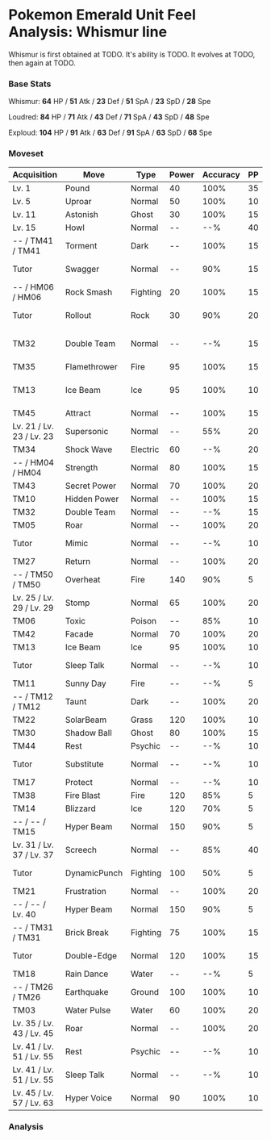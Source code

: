 # Pokemon Emerald Unit Feel Analysis: Whismur line

Whismur is first obtained at TODO. It's ability is TODO. It evolves at TODO, then again at TODO.

### Base Stats

Whismur: **64** HP / **51** Atk / **23** Def / **51** SpA / **23** SpD / **28** Spe

Loudred: **84** HP / **71** Atk / **43** Def / **71** SpA / **43** SpD / **48** Spe

Exploud: **104** HP / **91** Atk / **63** Def / **91** SpA / **63** SpD / **68** Spe

### Moveset

|Acquisition             |Move        |Type    |Power|Accuracy|PP |Notes                    |
|---                     |---         |---     |---  |---     |---|---                      |
|Lv. 1                   |Pound       |Normal  |40   |100%    |35 |                         |
|Lv. 5                   |Uproar      |Normal  |50   |100%    |10 |                         |
|Lv. 11                  |Astonish    |Ghost   |30   |100%    |15 |                         |
|Lv. 15                  |Howl        |Normal  |--   |--%     |40 |                         |
|-- / TM41 / TM41        |Torment     |Dark    |--   |100%    |15 |                         |
|Tutor                   |Swagger     |Normal  |--   |90%     |15 |Emerald only             |
|-- / HM06 / HM06        |Rock Smash  |Fighting|20   |100%    |15 |                         |
|Tutor                   |Rollout     |Rock    |30   |90%     |20 |Emerald only             |
|TM32                    |Double Team |Normal  |--   |--%     |15 |Buy at Game Corner       |
|TM35                    |Flamethrower|Fire    |95   |100%    |15 |                         |
|TM13                    |Ice Beam    |Ice     |95   |100%    |10 |Buy at Game Corner       |
|TM45                    |Attract     |Normal  |--   |100%    |15 |                         |
|Lv. 21 / Lv. 23 / Lv. 23|Supersonic  |Normal  |--   |55%     |20 |                         |
|TM34                    |Shock Wave  |Electric|60   |--%     |20 |                         |
|-- / HM04 / HM04        |Strength    |Normal  |80   |100%    |15 |                         |
|TM43                    |Secret Power|Normal  |70   |100%    |20 |                         |
|TM10                    |Hidden Power|Normal  |--   |100%    |15 |                         |
|TM32                    |Double Team |Normal  |--   |--%     |15 |                         |
|TM05                    |Roar        |Normal  |--   |100%    |20 |                         |
|Tutor                   |Mimic       |Normal  |--   |--%     |10 |Emerald only             |
|TM27                    |Return      |Normal  |--   |100%    |20 |                         |
|-- / TM50 / TM50        |Overheat    |Fire    |140  |90%     |5  |                         |
|Lv. 25 / Lv. 29 / Lv. 29|Stomp       |Normal  |65   |100%    |20 |                         |
|TM06                    |Toxic       |Poison  |--   |85%     |10 |                         |
|TM42                    |Facade      |Normal  |70   |100%    |20 |                         |
|TM13                    |Ice Beam    |Ice     |95   |100%    |10 |                         |
|Tutor                   |Sleep Talk  |Normal  |--   |--%     |10 |Emerald only             |
|TM11                    |Sunny Day   |Fire    |--   |--%     |5  |                         |
|-- / TM12 / TM12        |Taunt       |Dark    |--   |100%    |20 |                         |
|TM22                    |SolarBeam   |Grass   |120  |100%    |10 |                         |
|TM30                    |Shadow Ball |Ghost   |80   |100%    |15 |                         |
|TM44                    |Rest        |Psychic |--   |--%     |10 |                         |
|Tutor                   |Substitute  |Normal  |--   |--%     |10 |Emerald only             |
|TM17                    |Protect     |Normal  |--   |--%     |10 |                         |
|TM38                    |Fire Blast  |Fire    |120  |85%     |5  |                         |
|TM14                    |Blizzard    |Ice     |120  |70%     |5  |                         |
|-- / -- / TM15          |Hyper Beam  |Normal  |150  |90%     |5  |                         |
|Lv. 31 / Lv. 37 / Lv. 37|Screech     |Normal  |--   |85%     |40 |                         |
|Tutor                   |DynamicPunch|Fighting|100  |50%     |5  |Emerald only             |
|TM21                    |Frustration |Normal  |--   |100%    |20 |                         |
|-- / -- / Lv. 40        |Hyper Beam  |Normal  |150  |90%     |5  |                         |
|-- / TM31 / TM31        |Brick Break |Fighting|75   |100%    |15 |                         |
|Tutor                   |Double-Edge |Normal  |120  |100%    |15 |Emerald only             |
|TM18                    |Rain Dance  |Water   |--   |--%     |5  |                         |
|-- / TM26 / TM26        |Earthquake  |Ground  |100  |100%    |10 |                         |
|TM03                    |Water Pulse |Water   |60   |100%    |20 |                         |
|Lv. 35 / Lv. 43 / Lv. 45|Roar        |Normal  |--   |100%    |20 |                         |
|Lv. 41 / Lv. 51 / Lv. 55|Rest        |Psychic |--   |--%     |10 |                         |
|Lv. 41 / Lv. 51 / Lv. 55|Sleep Talk  |Normal  |--   |--%     |10 |                         |
|Lv. 45 / Lv. 57 / Lv. 63|Hyper Voice |Normal  |90   |100%    |10 |                         |

### Analysis